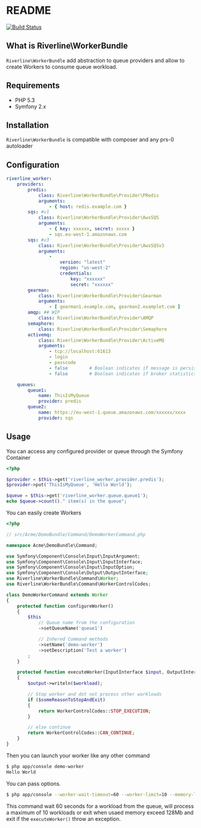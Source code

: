 # README

[![Build Status](https://secure.travis-ci.org/rcambien/riverline-worker-bundle.png)](http://travis-ci.org/rcambien/riverline-worker-bundle)

## What is Riverline\WorkerBundle

``Riverline\WorkerBundle`` add abstraction to queue providers and allow to create Workers to consume queue workload.

## Requirements

* PHP 5.3
* Symfony 2.x

## Installation

``Riverline\WorkerBundle`` is compatible with composer and any prs-0 autoloader

## Configuration

```yml
riverline_worker:
    providers:
        predis:
            class: Riverline\WorkerBundle\Provider\PRedis
            arguments:
                - { host: redis.example.com }
        sqs: #v1
            class: Riverline\WorkerBundle\Provider\AwsSQS
            arguments:
                - { key: xxxxxx, secret: xxxxx }
                - sqs.eu-west-1.amazonaws.com
        sqs: #v3
            class: Riverline\WorkerBundle\Provider\AwsSQSv3
            arguments:
                -
                    version: "latest"
                    region: "us-west-2"
                    credentials:
                        key: "xxxxxx"
                        secret: "xxxxxx"
        gearman:
            class: Riverline\WorkerBundle\Provider\Gearman
            arguments:
                - [ gearman1.example.com, gearman2.examplet.com ]
        amqp: ## WIP
            class: Riverline\WorkerBundle\Provider\AMQP
        semaphore:
            class: Riverline\WorkerBundle\Provider\Semaphore
        activemq:
            class: Riverline\WorkerBundle\Provider\ActiveMQ
            arguments:
                - tcp://localhost:61613
                - login
                - passcode
                - false        # Boolean indicates if message is persistent
                - false        # Boolean indicates if broker statistics plugin is enabled http://activemq.apache.org/statisticsplugin.html

    queues:
        queue1:
            name: ThisIsMyQueue
            provider: predis
        queue2:
            name: https://eu-west-1.queue.amazonaws.com/xxxxxx/xxxx
            provider: sqs
```

## Usage

You can access any configured provider or queue through the Symfony Container

```php
<?php

$provider = $this->get('riverline_worker.provider.predis');
$provider->put('ThisIsMyQueue', 'Hello World');

$queue = $this->get('riverline_worker.queue.queue1');
echo $queue->count()." item(s) in the queue";
```

You can easily create Workers

```php
<?php

// src/Acme/DemoBundle/Command/DemoWorkerCommand.php

namespace Acme\DemoBundle\Command;

use Symfony\Component\Console\Input\InputArgument;
use Symfony\Component\Console\Input\InputInterface;
use Symfony\Component\Console\Input\InputOption;
use Symfony\Component\Console\Output\OutputInterface;
use Riverline\WorkerBundle\Command\Worker;
use Riverline\WorkerBundle\Command\WorkerControlCodes;

class DemoWorkerCommand extends Worker
{
    protected function configureWorker()
    {
        $this
            // Queue name from the configuration
            ->setQueueName('queue1')

            // Inhered Command methods
            ->setName('demo-worker')
            ->setDescription('Test a worker')
        ;
    }

    protected function executeWorker(InputInterface $input, OutputInterface $output, $workload)
    {
        $output->writeln($workload);

        // Stop worker and dot not process other workloads
        if ($someReasonToStopAndExit)
        {
            return WorkerControlCodes::STOP_EXECUTION;
        }

        // else continue
        return WorkerControlCodes::CAN_CONTINUE;
    }
}

```

Then you can launch your worker like any other command

```sh
$ php app/console demo-worker
Hello World
```

You can pass options.

```sh
$ php app/console --worker-wait-timeout=60 --worker-limit=10 --memory-limit=128 --worker-exit-on-exception
```

This command wait 60 seconds for a workload from the queue, will process a maximum of 10 workloads or exit when usaed memory exceed 128Mb and exit if the ``executeWorker()`` throw an exception.
